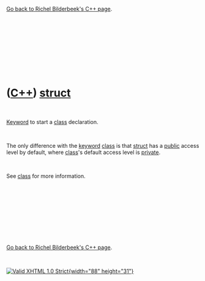 

[Go back to Richel Bilderbeek's C++ page](Cpp.htm).

 

 

 

 

 

([C++](Cpp.htm)) [struct](CppStruct.htm)
========================================

 

[Keyword](CppKeyword.htm) to start a [class](CppClass.htm) declaration.

 

The only difference with the [keyword](CppKeyword.htm)
[class](CppClass.htm) is that [struct](CppStruct.htm) has a
[public](CppPublic.htm) access level by default, where
[class](CppClass.htm)'s default access level is
[private](CppPrivate.htm).

 

See [class](CppClass.htm) for more information.

 

 

 

 

 

[Go back to Richel Bilderbeek's C++ page](Cpp.htm).



 

[![Valid XHTML 1.0 Strict](valid-xhtml10.png){width="88"
height="31"}](http://validator.w3.org/check?uri=referer)
